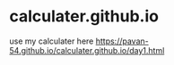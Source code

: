 # calculater.github.io
use my calculater here
https://pavan-54.github.io/calculater.github.io/day1.html

